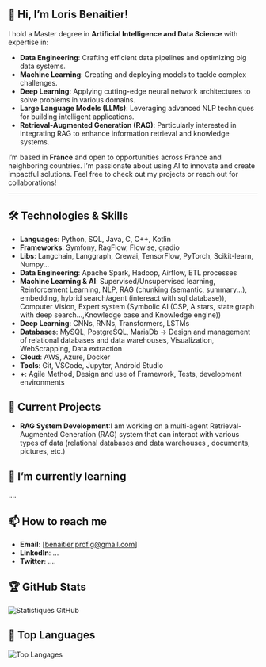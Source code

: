 
## 👋 Hi, I’m Loris Benaitier!

I hold a Master degree in **Artificial Intelligence and Data Science** with expertise in:

- **Data Engineering**: Crafting efficient data pipelines and optimizing big data systems.
- **Machine Learning**: Creating and deploying models to tackle complex challenges.
- **Deep Learning**: Applying cutting-edge neural network architectures to solve problems in various domains.
- **Large Language Models (LLMs)**: Leveraging advanced NLP techniques for building intelligent applications.
- **Retrieval-Augmented Generation (RAG)**: Particularly interested in integrating RAG to enhance information retrieval and knowledge systems.

I’m based in **France** and open to opportunities across France and neighboring countries. I’m passionate about using AI to innovate and create impactful solutions. Feel free to check out my projects or reach out for collaborations!

---

## 🛠 Technologies & Skills

- **Languages**: Python, SQL, Java, C, C++, Kotlin
- **Frameworks**: Symfony, RagFlow, Flowise, gradio
- **Libs**: Langchain, Langgraph, Crewai, TensorFlow, PyTorch, Scikit-learn, Numpy...
- **Data Engineering**: Apache Spark, Hadoop, Airflow, ETL processes
- **Machine Learning & AI**: Supervised/Unsupervised learning, Reinforcement Learning, NLP, RAG (chunking (semantic, summary...), embedding, hybrid search/agent (intereact with sql database)), Computer Vision, Expert system (Symbolic AI (CSP, A stars, state graph with deep search...,Knowledge base and Knowledge engine))
- **Deep Learning**: CNNs, RNNs, Transformers, LSTMs
- **Databases**: MySQL, PostgreSQL, MariaDb -> Design and management of relational databases and data warehouses, Visualization, WebScrapping, Data extraction
- **Cloud**: AWS, Azure, Docker
- **Tools**: Git, VSCode, Jupyter, Android Studio
- **+**: Agile Method, Design and use of Framework, Tests, development environments

## 🔭 Current Projects
- **RAG System Development**:I am working on a multi-agent Retrieval-Augmented Generation (RAG) system that can interact with various types of data (relational databases and data warehouses , documents, pictures, etc.)

## 🌱 I’m currently learning
....

## 📫 How to reach me
- **Email**: [benaitier.prof.g@gmail.com]
- **LinkedIn**: ...
- **Twitter**: ....

## 🏆 GitHub Stats

![Statistiques GitHub](https://github-readme-stats.vercel.app/api?username=Balerion14&show_icons=true&theme=radical)

## 🌟 Top Languages

![Top Langages](https://github-readme-stats.vercel.app/api/top-langs/?username=Balerion14&layout=compact&theme=radical&count_private=true)


